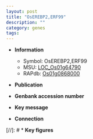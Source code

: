 ```yaml
---
layout: post
title: "OsEREBP2,ERF99"
description: ""
category: genes
tags: 
---
```


* **Information**  
    + Symbol: OsEREBP2,ERF99  
    + MSU: [LOC_Os01g64790](http://rice.uga.edu/cgi-bin/ORF_infopage.cgi?orf=LOC_Os01g64790)  
    + RAPdb: [Os01g0868000](http://rapdb.dna.affrc.go.jp/viewer/gbrowse_details/irgsp1?name=Os01g0868000)  

* **Publication**  

* **Genbank accession number**  

* **Key message**  

* **Connection**  

[//]: # * **Key figures**  



